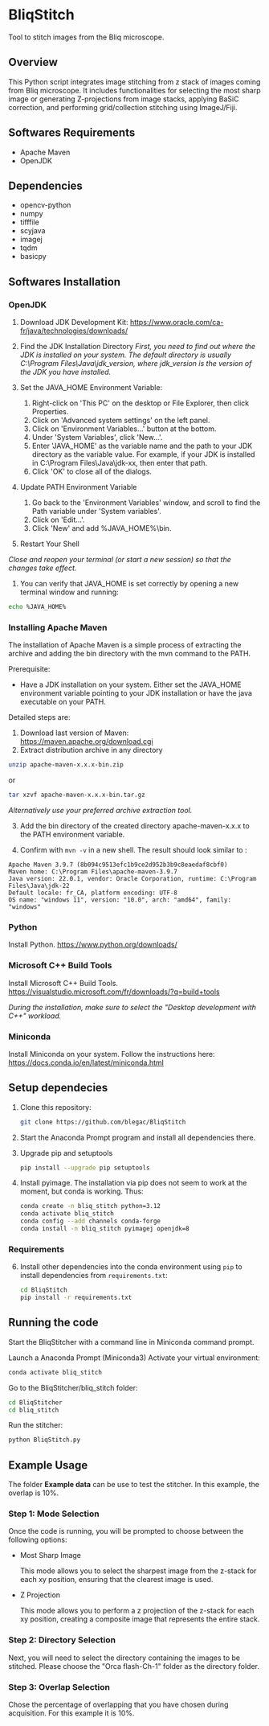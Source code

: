 # BliqStitch

Tool to stitch images from the Bliq microscope.

## Overview

This Python script integrates image stitching from z stack of images coming from Bliq microscope. It includes functionalities for selecting the most sharp image or generating Z-projections from image stacks, applying BaSiC correction, and performing grid/collection stitching using ImageJ/Fiji.

## Softwares Requirements


- Apache Maven
- OpenJDK

## Dependencies

- opencv-python
- numpy
- tifffile
- scyjava
- imagej
- tqdm
- basicpy
  
## Softwares Installation
### OpenJDK

1. Download JDK Development Kit: https://www.oracle.com/ca-fr/java/technologies/downloads/

2. Find the JDK Installation Directory
*First, you need to find out where the JDK is installed on your system. The default directory is usually C:\Program Files\Java\jdk_version\, where jdk_version is the version of the JDK you have installed.*
3. Set the JAVA_HOME Environment Variable:
   1.	Right-click on 'This PC' on the desktop or File Explorer, then click Properties.
   2.	Click on 'Advanced system settings' on the left panel.
   3.	Click on 'Environment Variables...' button at the bottom.
   4.	Under 'System Variables', click 'New...'.
   5.	Enter 'JAVA_HOME' as the variable name and the path to your JDK directory as the variable value. For example, if your JDK is installed in C:\Program Files\Java\jdk-xx, then enter that path.
   6.	Click 'OK' to close all of the dialogs.
4. Update PATH Environment Variable
   1.	Go back to the 'Environment Variables' window, and scroll to find the Path variable under 'System variables'.
   2.	Click on 'Edit...'.
   3.	Click 'New' and add %JAVA_HOME%\bin.
5. Restart Your Shell

*Close and reopen your terminal (or start a new session) so that the changes take effect.*


1. You can verify that JAVA_HOME is set correctly by opening a new terminal window and running:
````bash
echo %JAVA_HOME% 
````

### Installing Apache Maven
The installation of Apache Maven is a simple process of extracting the archive and adding the bin directory with the mvn command to the PATH.

Prerequisite:
- Have a JDK installation on your system. Either set the JAVA_HOME environment variable pointing to your JDK installation or have the java executable on your PATH.

Detailed steps are:

1. Download last version of Maven: https://maven.apache.org/download.cgi
2. Extract distribution archive in any directory
```bash
unzip apache-maven-x.x.x-bin.zip
```

or
```bash
tar xzvf apache-maven-x.x.x-bin.tar.gz
```
*Alternatively use your preferred archive extraction tool.*

3. Add the bin directory of the created directory apache-maven-x.x.x to the PATH environment variable.

4. Confirm with `mvn -v` in a new shell. 
The result should look similar to : 
```output
Apache Maven 3.9.7 (8b094c9513efc1b9ce2d952b3b9c8eaedaf8cbf0)
Maven home: C:\Program Files\apache-maven-3.9.7
Java version: 22.0.1, vendor: Oracle Corporation, runtime: C:\Program Files\Java\jdk-22
Default locale: fr_CA, platform encoding: UTF-8
OS name: "windows 11", version: "10.0", arch: "amd64", family: "windows"
```
### Python

Install Python. https://www.python.org/downloads/

### Microsoft C++ Build Tools

Install Microsoft C++ Build Tools. https://visualstudio.microsoft.com/fr/downloads/?q=build+tools

*During the installation, make sure to select the "Desktop development with C++" workload.*

### Miniconda

Install Miniconda on your system. Follow the instructions here: https://docs.conda.io/en/latest/miniconda.html

## Setup dependecies

1. Clone this repository:

   ```bash
   git clone https://github.com/blegac/BliqStitch
   ```

2. Start the Anaconda Prompt program and install all dependencies there.
3. Upgrade pip and setuptools
   ```bash
   pip install --upgrade pip setuptools
   ```
4. Install pyimage. The installation via pip does not seem to work at the moment, but conda is working. Thus:
    
   ```bash
   conda create -n bliq_stitch python=3.12
   conda activate bliq_stitch
   conda config --add channels conda-forge
   conda install -n bliq_stitch pyimagej openjdk=8
   ```

### Requirements
6. Install other dependencies into the conda environment using `pip` to install dependencies from `requirements.txt`:
   ```bash
   cd BliqStitch
   pip install -r requirements.txt
   ```

## Running the code

Start the BliqStitcher with a command line in Miniconda command prompt.

Launch a Anaconda Prompt (Miniconda3)
Activate your virtual environment:
   ```bash
   conda activate bliq_stitch
   ```

Go to the BliqStitcher/bliq_stitch folder:
   ```bash
   cd BliqStitcher
   cd bliq_stitch
   ```

Run the stitcher:
   ```bash
   python BliqStitch.py
   ```

## Example Usage

The folder **Example data** can be use to test the stitcher. In this example, the overlap is 10%.

### Step 1: Mode Selection

Once the code is running, you will be prompted to choose between the following options:

- Most Sharp Image
   
   This mode allows you to select the sharpest image from the z-stack for each xy position, ensuring that the clearest image is used.

- Z Projection
   
   This mode allows you to perform a z projection of the z-stack for each xy position, creating a composite image that represents the entire stack.

### Step 2: Directory Selection

Next, you will need to select the directory containing the images to be stitched. Please choose the "Orca flash-Ch-1" folder as the directory folder.


### Step 3: Overlap Selection

Chose the percentage of overlapping that you have chosen during acquisition. For this example it is 10%.
